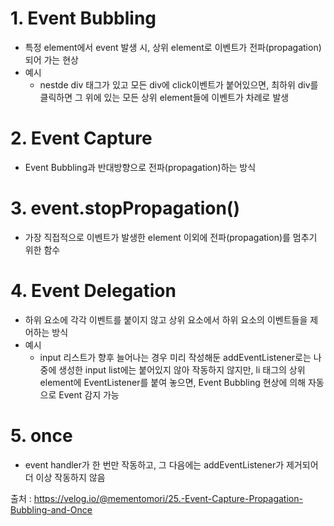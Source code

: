 # 1. Event Bubbling

- 특정 element에서 event 발생 시, 상위 element로 이벤트가 전파(propagation)되어 가는 현상
- 예시
  - nestde div 태그가 있고 모든 div에 click이벤트가 붙어있으면, 최하위 div를 클릭하면 그 위에 있는 모든 상위 element들에 이벤트가 차례로 발생



# 2. Event Capture

- Event Bubbling과 반대방향으로 전파(propagation)하는 방식



# 3. event.stopPropagation()

- 가장 직접적으로 이벤트가 발생한 element 이외에 전파(propagation)를 멈추기 위한 함수



# 4. Event Delegation

- 하위 요소에 각각 이벤트를 붙이지 않고 상위 요소에서 하위 요소의 이벤트들을 제어하는 방식
- 예시
  - input 리스트가 향후 늘어나는 경우 미리 작성해둔 addEventListener로는 나중에 생성한 input list에는 붙어있지 않아 작동하지 않지만, li 태그의 상위 element에 EventListener를 붙여 놓으면, Event Bubbling 현상에 의해 자동으로 Event 감지 가능

# 5. once

- event handler가 한 번만 작동하고, 그 다음에는 addEventListener가 제거되어 더 이상 작동하지 않음



출처 : https://velog.io/@mementomori/25.-Event-Capture-Propagation-Bubbling-and-Once